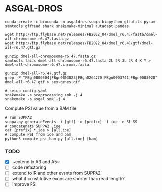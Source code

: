 # ASGAL-DROS

```
conda create -c bioconda -n asgaldros suppa biopython gffutils pysam samtools gffread shark snakemake-minimal cutadapt pandas

wget http://ftp.flybase.net/releases/FB2022_04/dmel_r6.47/fasta/dmel-all-chromosome-r6.47.fasta.gz
wget http://ftp.flybase.net/releases/FB2022_04/dmel_r6.47/gtf/dmel-all-r6.47.gtf.gz

gunzip dmel-all-chromosome-r6.47.fasta.gz
samtools faidx dmel-all-chromosome-r6.47.fasta 2L 2R 3L 3R 4 X Y > dmel-all-chromosome-r6.47.chroms.fasta

gunzip dmel-all-r6.47.gtf.gz
grep -P "FBgn0000504|FBgn0003023|FBgn0264270|FBgn0003741|FBgn0003028" dmel-all-r6.47.gtf > sex-genes.gtf

# setup config.yaml
snakemake -s preprocessing.smk -j 4
snakemake -s asgal.smk -j 4
```

Compute PSI value from a BAM file
```
# run SUPPA2
suppa.py generateEvents -i [gtf] -o [prefix] -f ioe -e SE SS
# concatenate SUPPA2 .ioe
cat [prefix]_*.ioe > [all.ioe]
# compute PSI from ioe and bam
python3 compute_psi_bam.py [all.ioe] [bam]
```

### TODO
* [X] ~extend to A3 and A5~
* [ ] code refactoring
* [ ] extend to IR and other events from SUPPA2
* [ ] what if constitutive exons are shorter than read length?
* [ ] improve PSI
